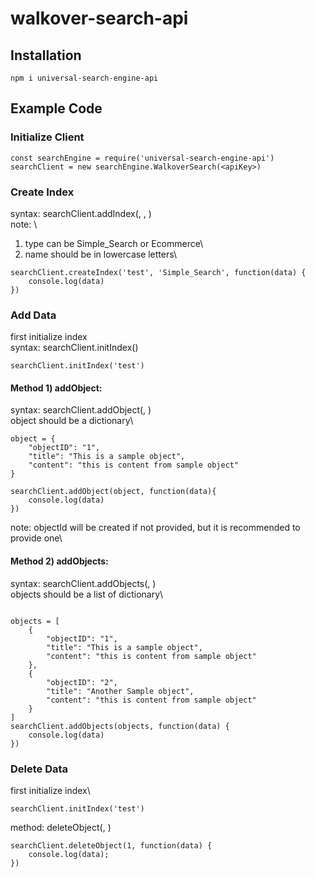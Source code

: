 # walkover-search-api

## Installation
```
npm i universal-search-engine-api
```

## Example Code

### Initialize Client
```
const searchEngine = require('universal-search-engine-api')
searchClient = new searchEngine.WalkoverSearch(<apiKey>)
```

### Create Index
syntax: searchClient.addIndex(<name>, <type>, <callback function>)\
note: \
  1) type can be Simple_Search or Ecommerce\
  2) name should be in lowercase letters\
```
searchClient.createIndex('test', 'Simple_Search', function(data) {
    console.log(data)
})
```

### Add Data
first initialize index\
syntax: searchClient.initIndex(<name>)
```
searchClient.initIndex('test')
```

#### Method 1) addObject:
syntax: searchClient.addObject(<object>, <callback function>)\
object should be a dictionary\
```
object = {
    "objectID": "1",
    "title": "This is a sample object",
    "content": "this is content from sample object"
}

searchClient.addObject(object, function(data){
    console.log(data)
})
```
note: objectId will be created if not provided, but it is recommended to provide one\

#### Method 2) addObjects:
syntax: searchClient.addObjects(<objects>, <callback function>)\
objects should be a list of dictionary\
```

objects = [
    {
        "objectID": "1",
        "title": "This is a sample object",
        "content": "this is content from sample object"
    },
    {
        "objectID": "2",
        "title": "Another Sample object",
        "content": "this is content from sample object"
    }
]
searchClient.addObjects(objects, function(data) {
    console.log(data)
})

```

### Delete Data
first initialize index\
```
searchClient.initIndex('test')
```
method: deleteObject(<objectID>, <callback function>)

```
searchClient.deleteObject(1, function(data) {
    console.log(data);
})

```


